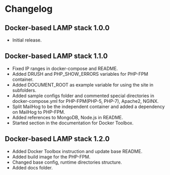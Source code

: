 # Changelog
## Docker-based LAMP stack 1.0.0
* Initial release.

## Docker-based LAMP stack 1.1.0
* Fixed IP ranges in docker-compose and README.
* Added DRUSH and PHP_SHOW_ERRORS variables for PHP-FPM container.
* Added DOCUMENT_ROOT as example variable for using the site in subfolders.
* Added sample configs folder and commented special directories in docker-compose.yml for PHP-FPM(PHP-5, PHP-7), Apache2, NGINX.
* Split MailHog to be the independent container and added a dependency on MailHog to PHP-FPM.
* Added references to MongoDB, Node.js in README.
* Started section in the documentation for Docker Toolbox.

## Docker-based LAMP stack 1.2.0
* Added Docker Toolbox instruction and update base README.
* Added build image for the PHP-FPM.
* Changed base config, runtime directories structure.
* Added docs folder.